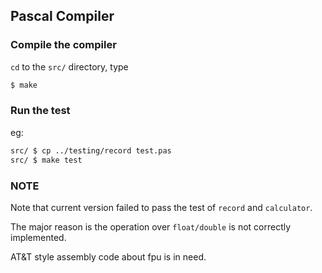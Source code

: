 ## Pascal Compiler

### Compile the compiler

`cd` to the `src/` directory, type 

``` bash
$ make
```

### Run the test

eg:

``` bash
src/ $ cp ../testing/record test.pas
src/ $ make test
```

### NOTE

Note that current version failed to pass the test of `record` and `calculator`.

The major reason is the operation over `float/double` is not correctly implemented.

AT&T style assembly code about fpu is in need. 
